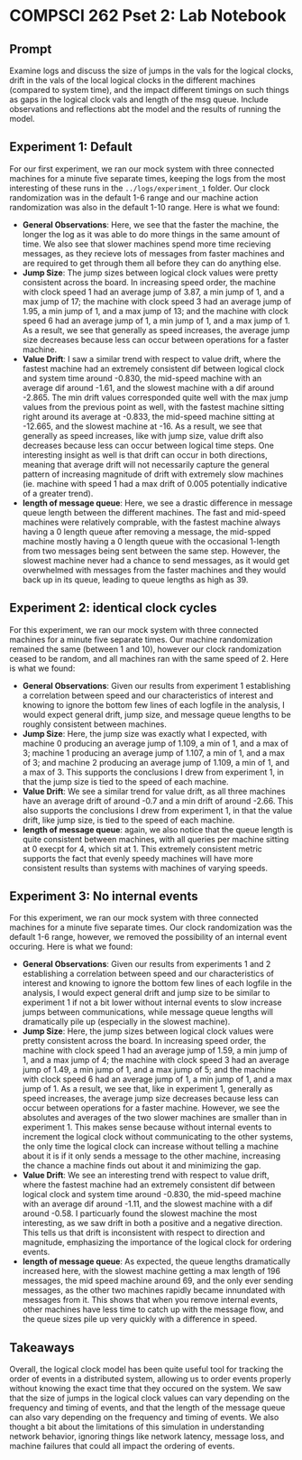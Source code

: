 # COMPSCI 262 Pset 2: Lab Notebook

## Prompt
Examine logs and discuss the size of jumps in the vals for the logical clocks, drift in the vals of the local logical clocks in the different machines (compared to system time), and the impact different timings on such things as gaps in the logical clock vals and length of the msg queue. Include observations and reflections abt the model and the results of running the model.

## Experiment 1: Default
For our first experiment, we ran our mock system with three connected machines for a minute five separate times, keeping the logs from the most interesting of these runs in the ```../logs/experiment_1``` folder. Our clock randomization was in the default 1-6 range and our machine action randomization was also in the default 1-10 range. Here is what we found:

- **General Observations**: Here, we see that the faster the machine, the longer the log as it was able to do more things in the same amount of time. We also see that slower machines spend more time recieving messages, as they recieve lots of messages from faster machines and are required to get through them all before they can do anything else.
- **Jump Size**: The jump sizes between logical clock values were pretty consistent across the board. In increasing speed order, the machine with clock speed 1 had an average jump of 3.87, a min jump of 1, and a max jump of 17; the machine with clock speed 3 had an average jump of 1.95, a min jump of 1, and a max jump of 13; and the machine with clock speed 6 had an average jump of 1, a min jump of 1, and a max jump of 1. As a result, we see that generally as speed increases, the average jump size decreases because less can occur between operations for a faster machine. 
- **Value Drift**: I saw a similar trend with respect to value drift, where the fastest machine had an extremely consistent dif between logical clock and system time around -0.830, the mid-speed machine with an average dif around -1.61, and the slowest machine with a dif around -2.865. The min drift values corresponded quite well with the max jump values from the previous point as well, with the fastest machine sitting right around its average at -0.833, the mid-speed machine sitting at -12.665, and the slowest machine at -16. As a result, we see that generally as speed increases, like with jump size, value drift also decreases because less can occur between logical time steps. One interesting insight as well is that drift can occur in both directions, meaning that average drift will not necessarily capture the general pattern of increasing magnitude of drift with extremely slow machines (ie. machine with speed 1 had a max drift of 0.005 potentially indicative of a greater trend).
- **length of message queue**: Here, we see a drastic difference in message queue length between the different machines. The fast and mid-speed machines were relatively comprable, with the fastest machine always having a 0 length queue after removing a message, the mid-spped machine mostly having a 0 length queue with the occasional 1-length from two messages being sent between the same step. However, the slowest machine never had a chance to send messages, as it would get overwhelmed with messages from the faster machines and they would back up in its queue, leading to queue lengths as high as 39. 


## Experiment 2: identical clock cycles
For this experiment, we ran our mock system with three connected machines for a minute five separate times. Our machine randomization remained the same (between 1 and 10), however our clock randomization ceased to be random, and all machines ran with the same speed of 2. Here is what we found:

- **General Observations**: Given our results from experiment 1 establishing a correlation between speed and our characteristics of interest and knowing to ignore the bottom few lines of each logfile in the analysis, I would expect general drift, jump size, and message queue lengths to be roughly consistent between machines.
- **Jump Size**: Here, the jump size was exactly what I expected, with machine 0 producing an average jump of 1.109, a min of 1, and a max of 3; machine 1 producing an average jump of 1.107, a min of 1, and a max of 3; and machine 2 producing an average jump of 1.109, a min of 1, and a max of 3. This supports the conclusions I drew from experiment 1, in that the jump size is tied to the speed of each machine.
- **Value Drift**: We see a similar trend for value drift, as all three machines have an average drift of around -0.7 and a min drift of around -2.66. This also supports the conclusions I drew from experiment 1, in that the value drift, like jump size, is tied to the speed of each machine.
- **length of message queue**: again, we also notice that the queue length is quite consistent between machines, with all queries per machine sitting at 0 execpt for 4, which sit at 1. This extremely consistent metric supports the fact that evenly speedy machines will have more consistent results than systems with machines of varying speeds.


## Experiment 3: No internal events
For this experiment, we ran our mock system with three connected machines for a minute five separate times. Our clock randomization was the default 1-6 range, however, we removed the possibility of an internal event occuring. Here is what we found:

- **General Observations**: Given our results from experiments 1 and 2 establishing a correlation between speed and our characteristics of interest and knowing to ignore the bottom few lines of each logfile in the analysis, I would expect general drift and jump size to be similar to experiment 1 if not a bit lower without internal events to slow increase jumps between communications, while message queue lengths will dramatically pile up (especially in the slowest machine).
- **Jump Size**: Here, the jump sizes between logical clock values were pretty consistent across the board. In increasing speed order, the machine with clock speed 1 had an average jump of 1.59, a min jump of 1, and a max jump of 4; the machine with clock speed 3 had an average jump of 1.49, a min jump of 1, and a max jump of 5; and the machine with clock speed 6 had an average jump of 1, a min jump of 1, and a max jump of 1. As a result, we see that, like in experiment 1, generally as speed increases, the average jump size decreases because less can occur between operations for a faster machine. However, we see the absolutes and averages of the two slower machines are smaller than in experiment 1. This makes sense because without internal events to increment the logical clock without communicating to the other systems, the only time the logical clock can increase without telling a machine about it is if it only sends a message to the other machine, increasing the chance a machine finds out about it and minimizing the gap.
- **Value Drift**: We see an interesting trend with respect to value drift, where the fastest machine had an extremely consistent dif between logical clock and system time around -0.830, the mid-speed machine with an average dif around -1.11, and the slowest machine with a dif around -0.58. I particuarly found the slowest machine the most interesting, as we saw drift in both a positive and a negative direction. This tells us that drift is inconsistent with respect to direction and magnitude, emphasizing the importance of the logical clock for ordering events.
- **length of message queue**: As expected, the queue lengths dramatically increased here, with the slowest machine getting a max length of 196 messages, the mid speed machine around 69, and the only ever sending messages, as the other two machines rapidly became innundated with messages from it. This shows that when you remove internal events, other machines have less time to catch up with the message flow, and the queue sizes pile up very quickly with a difference in speed.

## Takeaways
Overall, the logical clock model has been quite useful tool for tracking the order of events in a distributed system, allowing us to order events properly without knowing the exact time that they occured on the system. We saw that the size of jumps in the logical clock values can vary depending on the frequency and timing of events, and that the length of the message queue can also vary depending on the frequency and timing of events. We also thought a bit about the limitations of this simulation in understanding network behavior, ignoring things like network latency, message loss, and machine failures that could all impact the ordering of events.